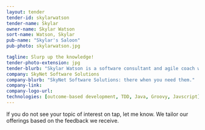 ```yaml
---
layout: tender
tender-id: skylarwatson
tender-name: Skylar
owner-name: Skylar Watson
sort-name: Watson, Skylar
pub-name: "Skylar's Saloon"
pub-photo: skylarwatson.jpg

tagline: Slurp up the knowledge!
tender-photo-extension: jpg
tender-blurb: "Skylar Watson is a software consultant and agile coach who implements high-value software to satisfy customer's needs. Skylar works with companies both domestically and internationally, assisting in adopting agile software practices. As a coach, Skylar works with both leadership and developers to assure the organization that their business outcomes are driving the transformation."
company: SkyNet Software Solutions
company-blurb: "SkyNet Software Solutions: there when you need them."
company-link: 
company-logo-url: 
technologies: [outcome-based development, TDD, Java, Groovy, Javscript]
---
```


If you do not see your topic of interest on tap, let me know. We tailor our offerings based on the feedback we receive.


